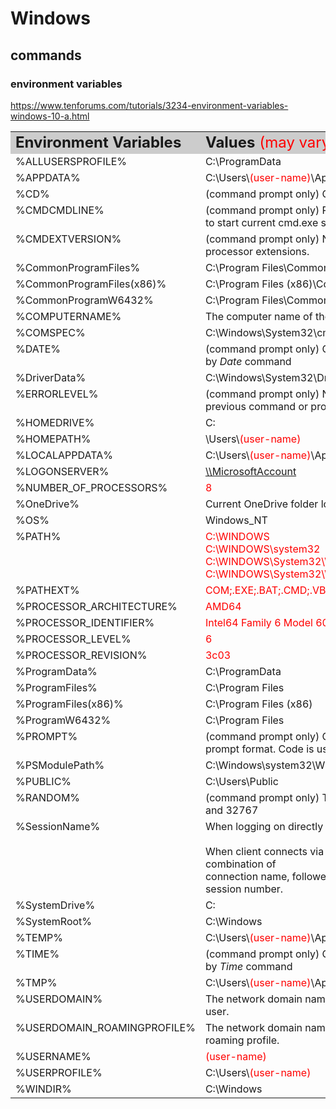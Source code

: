# Windows 

## commands

### environment variables
https://www.tenforums.com/tutorials/3234-environment-variables-windows-10-a.html

<table class="cms_table_grid" width="1000"><tbody><tr class="cms_table_grid_tr" style="background-color: #CCCCCC" valign="top"><td class="cms_table_grid_td"><font size="5"><b>Environment Variables</b></font></td>
<td class="cms_table_grid_td"><font size="5"><b>Values </b><font color="#ff0000">(may vary)</font></font></td>
</tr>
<tr class="cms_table_grid_tr" valign="top"><td class="cms_table_grid_td">%ALLUSERSPROFILE%</td>
<td class="cms_table_grid_td">C:\ProgramData</td>
</tr>
<tr class="cms_table_grid_tr" valign="top"><td class="cms_table_grid_td">%APPDATA%</td>
<td class="cms_table_grid_td">C:\Users\<font color="#ff0000">(user-name)</font>\AppData\Roaming</td>
</tr>
<tr class="cms_table_grid_tr" valign="top"><td class="cms_table_grid_td">%CD%</td>
<td class="cms_table_grid_td">(command prompt only) Current directory full path</td>
</tr>
<tr class="cms_table_grid_tr" valign="top"><td class="cms_table_grid_td">%CMDCMDLINE%</td>
<td class="cms_table_grid_td">(command prompt only) Returns exact command line used to start current cmd.exe session.</td>
</tr>
<tr class="cms_table_grid_tr" valign="top"><td class="cms_table_grid_td">%CMDEXTVERSION%</td>
<td class="cms_table_grid_td">(command prompt only) Number of current command processor extensions.</td>
</tr>
<tr class="cms_table_grid_tr" valign="top"><td class="cms_table_grid_td">%CommonProgramFiles%</td>
<td class="cms_table_grid_td">C:\Program Files\Common Files</td>
</tr>
<tr class="cms_table_grid_tr" valign="top"><td class="cms_table_grid_td">%CommonProgramFiles(x86)%</td>
<td class="cms_table_grid_td">C:\Program Files (x86)\Common Files</td>
</tr>
<tr class="cms_table_grid_tr" valign="top"><td class="cms_table_grid_td">%CommonProgramW6432%</td>
<td class="cms_table_grid_td">C:\Program Files\Common Files</td>
</tr>
<tr class="cms_table_grid_tr" valign="top"><td class="cms_table_grid_td">%COMPUTERNAME%</td>
<td class="cms_table_grid_td">The computer name of the current local system.</td>
</tr>
<tr class="cms_table_grid_tr" valign="top"><td class="cms_table_grid_td">%COMSPEC%</td>
<td class="cms_table_grid_td">C:\Windows\System32\cmd.exe</td>
</tr>
<tr class="cms_table_grid_tr" valign="top"><td class="cms_table_grid_td">%DATE%</td>
<td class="cms_table_grid_td">(command prompt only) Current date in format  determined by <i>Date</i> command</td>
</tr>
<tr class="cms_table_grid_tr" valign="top"><td class="cms_table_grid_td">%DriverData%</td>
<td class="cms_table_grid_td">C:\Windows\System32\Drivers\DriverData</td>
</tr>
<tr class="cms_table_grid_tr" valign="top"><td class="cms_table_grid_td">%ERRORLEVEL%</td>
<td class="cms_table_grid_td">(command prompt only) Number defining exit status of previous command or program</td>
</tr>
<tr class="cms_table_grid_tr" valign="top"><td class="cms_table_grid_td">%HOMEDRIVE%</td>
<td class="cms_table_grid_td">C:</td>
</tr>
<tr class="cms_table_grid_tr" valign="top"><td class="cms_table_grid_td">%HOMEPATH%</td>
<td class="cms_table_grid_td">\Users\<font color="#ff0000">(user-name)</font></td>
</tr>
<tr class="cms_table_grid_tr" valign="top"><td class="cms_table_grid_td">%LOCALAPPDATA%</td>
<td class="cms_table_grid_td">C:\Users\<font color="#ff0000">(user-name)</font>\AppData\Local</td>
</tr>
<tr class="cms_table_grid_tr" valign="top"><td class="cms_table_grid_td">%LOGONSERVER%</td>
<td class="cms_table_grid_td"><a href="file://\\MicrosoftAccount" target="_blank" rel="nofollow">\\MicrosoftAccount</a></td>
</tr>
<tr class="cms_table_grid_tr" valign="top"><td class="cms_table_grid_td">%NUMBER_OF_PROCESSORS%</td>
<td class="cms_table_grid_td"><font color="#ff0000">8</font></td>
</tr>
<tr class="cms_table_grid_tr" valign="top"><td class="cms_table_grid_td">%OneDrive%</td>
<td class="cms_table_grid_td">Current OneDrive folder location</td>
</tr>
<tr class="cms_table_grid_tr" valign="top"><td class="cms_table_grid_td">%OS%</td>
<td class="cms_table_grid_td">Windows_NT</td>
</tr>
<tr class="cms_table_grid_tr" valign="top"><td class="cms_table_grid_td">%PATH%</td>
<td class="cms_table_grid_td"><font color="#ff0000">C:\WINDOWS<br>
C:\WINDOWS\system32<br>
C:\WINDOWS\System32\Wbem<br>
C:\WINDOWS\System32\WindowsPowerShell\v1.0</font></td>
</tr>
<tr class="cms_table_grid_tr" valign="top"><td class="cms_table_grid_td">%PATHEXT%</td>
<td class="cms_table_grid_td"><font color="#ff0000">COM;.EXE;.BAT;.CMD;.VBS;.VBE;.JS;.JSE;.WSF;.WSH;.MSC</font></td>
</tr>
<tr class="cms_table_grid_tr" valign="top"><td class="cms_table_grid_td">%PROCESSOR_ARCHITECTURE%</td>
<td class="cms_table_grid_td"><font color="#ff0000">AMD64</font></td>
</tr>
<tr class="cms_table_grid_tr" valign="top"><td class="cms_table_grid_td">%PROCESSOR_IDENTIFIER%</td>
<td class="cms_table_grid_td"><font color="#ff0000">Intel64 Family 6 Model 60 Stepping 3, GenuineIntel</font></td>
</tr>
<tr class="cms_table_grid_tr" valign="top"><td class="cms_table_grid_td">%PROCESSOR_LEVEL%</td>
<td class="cms_table_grid_td"><font color="#ff0000">6</font></td>
</tr>
<tr class="cms_table_grid_tr" valign="top"><td class="cms_table_grid_td">%PROCESSOR_REVISION%</td>
<td class="cms_table_grid_td"><font color="#ff0000">3c03</font></td>
</tr>
<tr class="cms_table_grid_tr" valign="top"><td class="cms_table_grid_td">%ProgramData%</td>
<td class="cms_table_grid_td">C:\ProgramData</td>
</tr>
<tr class="cms_table_grid_tr" valign="top"><td class="cms_table_grid_td">%ProgramFiles%</td>
<td class="cms_table_grid_td">C:\Program Files</td>
</tr>
<tr class="cms_table_grid_tr" valign="top"><td class="cms_table_grid_td">%ProgramFiles(x86)%</td>
<td class="cms_table_grid_td">C:\Program Files (x86)</td>
</tr>
<tr class="cms_table_grid_tr" valign="top"><td class="cms_table_grid_td">%ProgramW6432%</td>
<td class="cms_table_grid_td">C:\Program Files</td>
</tr>
<tr class="cms_table_grid_tr" valign="top"><td class="cms_table_grid_td">%PROMPT%</td>
<td class="cms_table_grid_td">(command prompt only) Code for current command prompt format. Code is usually <font color="#ff0000">$P$G</font></td>
</tr>
<tr class="cms_table_grid_tr" valign="top"><td class="cms_table_grid_td">%PSModulePath%</td>
<td class="cms_table_grid_td">C:\Windows\system32\WindowsPowerShell\v1.0\Modules\</td>
</tr>
<tr class="cms_table_grid_tr" valign="top"><td class="cms_table_grid_td">%PUBLIC%</td>
<td class="cms_table_grid_td">C:\Users\Public</td>
</tr>
<tr class="cms_table_grid_tr" valign="top"><td class="cms_table_grid_td">%RANDOM%</td>
<td class="cms_table_grid_td">(command prompt only) To get random number between 0 and 32767</td>
</tr>
<tr class="cms_table_grid_tr" valign="top"><td class="cms_table_grid_td">%SessionName%</td>
<td class="cms_table_grid_td">When logging on directly to machine, returns "Console". <br>
<br>
When client connects via terminal server session, is combination of <br>
connection name, followed by pound symbol {#} and session number.</td>
</tr>
<tr class="cms_table_grid_tr" valign="top"><td class="cms_table_grid_td">%SystemDrive%</td>
<td class="cms_table_grid_td">C:</td>
</tr>
<tr class="cms_table_grid_tr" valign="top"><td class="cms_table_grid_td">%SystemRoot%</td>
<td class="cms_table_grid_td">C:\Windows</td>
</tr>
<tr class="cms_table_grid_tr" valign="top"><td class="cms_table_grid_td">%TEMP%</td>
<td class="cms_table_grid_td">C:\Users\<font color="#ff0000">(user-name)</font>\AppData\Local\Temp</td>
</tr>
<tr class="cms_table_grid_tr" valign="top"><td class="cms_table_grid_td">%TIME%</td>
<td class="cms_table_grid_td">(command prompt only) Current time in format determined by <i>Time</i> command</td>
</tr>
<tr class="cms_table_grid_tr" valign="top"><td class="cms_table_grid_td">%TMP%</td>
<td class="cms_table_grid_td">C:\Users\<font color="#ff0000">(user-name)</font>\AppData\Local\Temp</td>
</tr>
<tr class="cms_table_grid_tr" valign="top"><td class="cms_table_grid_td">%USERDOMAIN%</td>
<td class="cms_table_grid_td">The network domain name associated with the current user.</td>
</tr>
<tr class="cms_table_grid_tr" valign="top"><td class="cms_table_grid_td">%USERDOMAIN_ROAMINGPROFILE%</td>
<td class="cms_table_grid_td">The network domain name associated with the current roaming profile.</td>
</tr>
<tr class="cms_table_grid_tr" valign="top"><td class="cms_table_grid_td">%USERNAME%</td>
<td class="cms_table_grid_td"><font color="#ff0000">(user-name)</font></td>
</tr>
<tr class="cms_table_grid_tr" valign="top"><td class="cms_table_grid_td">%USERPROFILE%</td>
<td class="cms_table_grid_td">C:\Users\<font color="#ff0000">(user-name) </font></td>
</tr>
<tr class="cms_table_grid_tr" valign="top"><td class="cms_table_grid_td">%WINDIR%</td>
<td class="cms_table_grid_td">C:\Windows</td>
</tr>
</tbody></table>
